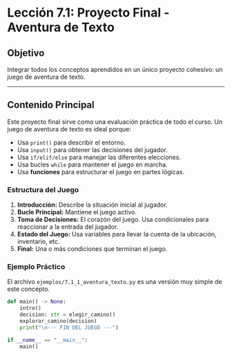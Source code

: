 # Lección 7.1: Proyecto Final - Aventura de Texto

## Objetivo

Integrar todos los conceptos aprendidos en un único proyecto cohesivo: un juego de aventura de texto.

---

## Contenido Principal

Este proyecto final sirve como una evaluación práctica de todo el curso. Un juego de aventura de texto es ideal porque:

* Usa `print()` para describir el entorno.
* Usa `input()` para obtener las decisiones del jugador.
* Usa `if/elif/else` para manejar las diferentes elecciones.
* Usa bucles `while` para mantener el juego en marcha.
* Usa **funciones** para estructurar el juego en partes lógicas.

### Estructura del Juego

1. **Introducción:** Describe la situación inicial al jugador.
2. **Bucle Principal:** Mantiene el juego activo.
3. **Toma de Decisiones:** El corazón del juego. Usa condicionales para reaccionar a la entrada del jugador.
4. **Estado del Juego:** Usa variables para llevar la cuenta de la ubicación, inventario, etc.
5. **Final:** Una o más condiciones que terminan el juego.

### Ejemplo Práctico

El archivo `ejemplos/7.1_1_aventura_texto.py` es una versión muy simple de este concepto.

```python
def main() -> None:
    intro()
    decision: str = elegir_camino()
    explorar_camino(decision)
    print("\n--- FIN DEL JUEGO ---")

if __name__ == "__main__":
    main()
```
